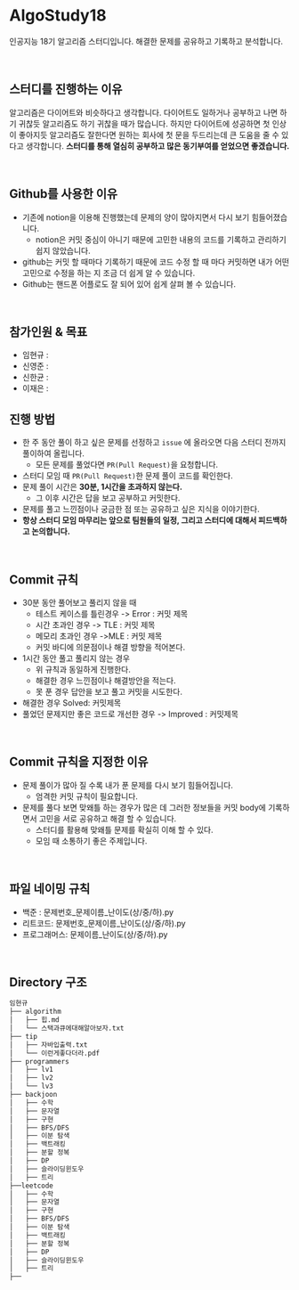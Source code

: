 # AlgoStudy18
인공지능 18기 알고리즘 스터디입니다.  해결한 문제를 공유하고 기록하고 분석합니다.

<br>

## 스터디를 진행하는 이유
알고리즘은 다이어트와 비슷하다고 생각합니다. 다이어트도 일하거나 공부하고 나면 하기 귀찮듯 알고리즘도 하기 귀찮을 때가 많습니다. 하지만 다이어트에 성공하면 첫 인상이 좋아지듯 알고리즘도 잘한다면 원하는 회사에 첫 문을 두드리는데 큰 도움을 줄 수 있다고 생각합니다. **스터디를 통해 열심히 공부하고 많은 동기부여를 얻었으면 좋겠습니다.**


<br>

## Github를 사용한 이유
- 기존에 notion을 이용해 진행했는데 문제의 양이 많아지면서 다시 보기 힘들어졌습니다.
  - notion은 커밋 중심이 아니기 때문에 고민한 내용의 코드를 기록하고 관리하기 쉽지 않았습니다.
- github는 커밋 할 때마다 기록하기 때문에 코드 수정 할 때 마다 커밋하면 내가 어떤 고민으로 수정을 하는 지 조금 더 쉽게 알 수 있습니다.
- Github는 핸드폰 어플로도 잘 되어 있어 쉽게 살펴 볼 수 있습니다.

<br>

## 참가인원 & 목표

- 임현규 :
- 신영준 :
- 신한균 :
- 이재은 :


## 진행 방법

- 한 주 동안 풀이 하고 싶은 문제를 선정하고 `issue` 에 올라오면 다음 스터디 전까지 풀이하여 올립니다.
  - 모든 문제를 풀었다면 `PR(Pull Request)`을 요청합니다.
- 스터디 모임 때 `PR(Pull Request)`한 문제 풀이 코드를 확인한다.
- 문제 풀이 시간은 **30분, 1시간을 초과하지 않는다.**
  - 그 이후 시간은 답을 보고 공부하고 커밋한다.
- 문제를 풀고 느낀점이나 궁금한 점 또는 공유하고 싶은 지식을 이야기한다.
- **항상 스터디 모임 마무리는 앞으로 팀원들의 일정, 그리고 스터디에 대해서 피드백하고 논의합니다.**

<br>


## Commit 규칙

- 30분 동안 풀어보고 풀리지 않을 때
  - 테스트 케이스를 틀린경우 -> Error : 커밋 제목
  - 시간 초과인 경우 -> TLE : 커밋 제목
  - 메모리 초과인 경우 ->MLE : 커밋 제목
  - 커밋 바디에 의문점이나 해결 방향을 적어본다.
- 1시간 동안 풀고 풀리지 않는 경우
  - 위 규칙과 동일하게 진행한다.
  - 해결한 경우 느낀점이나 해결방안을 적는다.
  - 못 푼 경우 답안을 보고 풀고 커밋을 시도한다.
- 해결한 경우 Solved: 커밋제목
- 풀었던 문제지만 좋은 코드로 개선한 경우 -> Improved : 커밋제목

<br>

## Commit 규칙을 지정한 이유

- 문제 풀이가 많아 질 수록 내가 푼 문제를 다시 보기 힘들어집니다.
  - 엄격한 커밋 규칙이 필요합니다.
- 문제를 풀다 보면 맞왜틀 하는 경우가 많은 데 그러한 정보들을 커밋 body에 기록하면서 고민을 서로 공유하고 해결 할 수 있습니다.
  - 스터디를 활용해 맞왜틀 문제를 확실히 이해 할 수 있다.
  - 모임 때 소통하기 좋은 주제입니다.


<br>

## 파일 네이밍 규칙
- 백준 : 문제번호_문제이름_난이도(상/중/하).py
- 리트코드: 문제번호_문제이름_난이도(상/중/하).py
- 프로그래머스: 문제이름_난이도(상/중/하).py


<br>

## Directory 구조
```bash
임현규
├── algorithm
│   ├── 힙.md
│   └── 스택과큐에대해알아보자.txt
├── tip
│   ├── 자바입출력.txt
│   └── 이런게좋다더라.pdf
├── programmers
│   ├── lv1
│   ├── lv2
│   └── lv3
├── backjoon
│   ├── 수학
│   ├── 문자열
│   ├── 구현
│   ├── BFS/DFS
│   ├── 이분 탐색
│   ├── 백트래킹
│   ├── 분할 정복
│   ├── DP
│   ├── 슬라이딩윈도우
│   ├── 트리
├──leetcode
│   ├── 수학
│   ├── 문자열
│   ├── 구현
│   ├── BFS/DFS
│   ├── 이분 탐색
│   ├── 백트래킹
│   ├── 분할 정복
│   ├── DP
│   ├── 슬라이딩윈도우
│   ├── 트리
├──
``` 